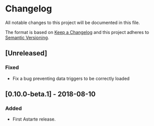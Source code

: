 # Changelog
All notable changes to this project will be documented in this file.

The format is based on [Keep a Changelog](http://keepachangelog.com/en/1.0.0/)
and this project adheres to [Semantic Versioning](http://semver.org/spec/v2.0.0.html).

## [Unreleased]
### Fixed
- Fix a bug preventing data triggers to be correctly loaded

## [0.10.0-beta.1] - 2018-08-10
### Added
- First Astarte release.
